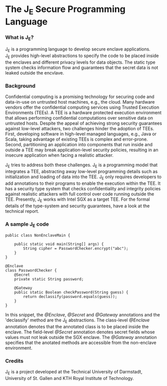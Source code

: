 # The J<sub>E</sub> Secure Programming Language 

### What is J<sub>E</sub>?  
J<sub>E</sub> is a programming language to develop secure enclave applications.  
J<sub>E</sub> provides high-level abstractions to specify the code to be placed inside
the enclaves and different privacy levels for data objects.
The static type system checks information flow and guarantees that the
secret data is not leaked outside the encvlave.

### Background 
Confidential computing is a promising technology
for securing code and data-in-use on untrusted host machines,
e.g., the cloud. Many hardware vendors offer the confidential
computing services using Trusted Execution Environments (TEEs).
A TEE is a hardware protected execution environment that allows
performing confidential computations over sensitive data on
untrusted hosts. Despite the appeal of achieving strong security
guarantees against low-level attackers, two challenges hinder
the adoption of TEEs. First, developing software in high-level
managed languages, e.g., Java or Scala, taking advantage of
existing TEEs is complex and error-prone. Second, partitioning
an application into components that run inside and outside a
TEE may break application-level security policies, resulting in
an insecure application when facing a realistic attacker.  

J<sub>E</sub> tries to address both these challenges.
J<sub>E</sub> is a programming model that integrates a TEE,
abstracting away low-level programming details such as initialization
and loading of data into the TEE. J<sub>E</sub> only requires
developers to add annotations to their programs to enable the
execution within the TEE. It has a security type system that
checks confidentiality and integrity policies against realistic
attackers with full control over code running outside the TEE.
Presently, J<sub>E</sub> works with Intel SGX as a target TEE.
For the formal details of the type-system and security guarantees,
have a look at the technical report.


### A sample J<sub>E</sub> code 
```
public class NonEnclaveMain {

    public static void main(String[] args) {
        String cipher = PasswordChecker.encrypt("abc");
    }
}

@Enclave
class PasswordChecker {
	@Secret
	private static String password;
		
	@Gateway
	public static Boolean checkPassword(String guess) {
		return declassify(password.equals(guess));
	} 
}
```
In this snippet, the *@Enclave*, *@Secret* and *@Gateway* annotations and the 'declassify' method are the J<sub>E</sub> abstractions. The class-level *@Enclave* annotation denotes that the annotated class is to be placed inside the enclave. The field-level *@Secret* annotation denotes secret fields whose values must not leak outside the SGX enclave. The *@Gateway* annotation specifies that the anotated methods are accessible from the non-enclave environment.

### Credits
J<sub>E</sub> is a project developed at the Technical University of Darmstadt, University of St. Gallen and KTH Royal Institute of Technology.


